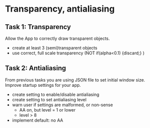 # Transparency, antialiasing

## Task 1: Transparency

Allow the App to correctly draw transparent objects.

- create at least 3 (semi)transparent objects
- use correct, full scale transparency (NOT if(alpha<0.1) {discard;} )

## Task 2: Antialiasing

From previous tasks you are using JSON file to set initial window size. Improve startup settings for your app.

- create setting to enable/disable antialiasing
- create setting to set antialiasing level
- warn user if settings are malformed, or non-sense
  - AA on, but level = 1 or lower
  - level > 8
- implement default: no AA
